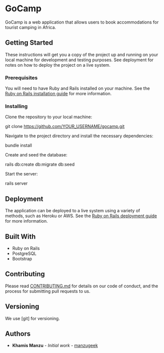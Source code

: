 # GoCamp

GoCamp is a web application that allows users to book accommodations for tourist camping in Africa.

## Getting Started

These instructions will get you a copy of the project up and running on your local machine for development and testing purposes. See deployment for notes on how to deploy the project on a live system.

### Prerequisites

You will need to have Ruby and Rails installed on your machine. See the [Ruby on Rails installation guide](http://guides.rubyonrails.org/getting_started.html) for more information.

### Installing

Clone the repository to your local machine:

git clone https://github.com/YOUR_USERNAME/gocamp.git

Navigate to the project directory and install the necessary dependencies:

bundle install

Create and seed the database:

rails db:create db:migrate db:seed

Start the server:

rails server


## Deployment

The application can be deployed to a live system using a variety of methods, such as Heroku or AWS. See the [Ruby on Rails deployment guide](http://guides.rubyonrails.org/deploying_rails_applications.html) for more information.

## Built With

- Ruby on Rails
- PostgreSQL
- Bootstrap

## Contributing

Please read [CONTRIBUTING.md](https://github.com/YOUR_USERNAME/gocamp/blob/master/CONTRIBUTING.md) for details on our code of conduct, and the process for submitting pull requests to us.

## Versioning

We use [git] for versioning. 
## Authors

- **Khamis Manzu** - *Initial work* - [manzugeek](https://github.com/manzugeek)



